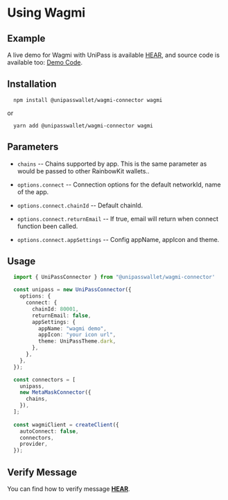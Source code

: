 # Using Wagmi

## Example

A live demo for Wagmi with UniPass is available [HEAR](https://up-wagmi-demo.vercel.app/), and source code is available too: [Demo Code](https://github.com/UniPassID/wagmi-connector-demo).

## Installation

```shell
  npm install @unipasswallet/wagmi-connector wagmi
```
or
```shell
  yarn add @unipasswallet/wagmi-connector wagmi
```

## Parameters

* `chains` -- Chains supported by app. This is the same parameter as would be passed to other RainbowKit wallets..

* `options.connect` -- Connection options for the default networkId, name of the app.

* `options.connect.chainId` -- Default chainId.

* `options.connect.returnEmail` -- If true, email will return when connect function been called.

* `options.connect.appSettings` -- Config appName, appIcon and theme.

## Usage

```ts
  import { UniPassConnector } from "@unipasswallet/wagmi-connector'

  const unipass = new UniPassConnector({
    options: {
      connect: {
        chainId: 80001,
        returnEmail: false,
        appSettings: {
          appName: "wagmi demo",
          appIcon: "your icon url",
          theme: UniPassTheme.dark,
        },
      },
    },
  });

  const connectors = [
    unipass,
    new MetaMaskConnector({
      chains,
    }),
  ];
  
  const wagmiClient = createClient({
    autoConnect: false,
    connectors,
    provider,
  });
```

## Verify Message

You can find how to verify message [**HEAR**](../verifying-messages/eip191-verifying-messages).
